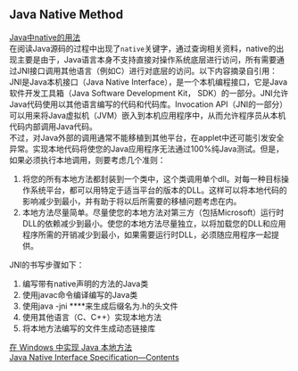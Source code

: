 ## Java Native Method

[Java中native的用法](https://www.cnblogs.com/youngnong/p/5792108.html)    
在阅读Java源码的过程中出现了`native`关键字，通过查询相关资料，native的出现主要是由于，Java语言本身不支持直接对操作系统底层进行访问，所有需要通过JNI接口调用其他语言（例如C）进行对底层的访问。以下内容摘录自引用：    
JNI是Java本机接口（Java Native Interface），是一个本机编程接口，它是Java软件开发工具箱（Java Software Development Kit， SDK）的一部分。JNI允许Java代码使用以其他语言编写的代码和代码库。Invocation API（JNI的一部分）可以用来将Java虚拟机（JVM）嵌入到本机应用程序中，从而允许程序员从本机代码内部调用Java代码。    
不过，对Java外部的调用通常不能移植到其他平台，在applet中还可能引发安全异常。实现本地代码将使您的Java应用程序无法通过100%纯Java测试。但是，如果必须执行本地调用，则要考虑几个准则：     
1. 将您的所有本地方法都封装到一个类中，这个类调用单个dll。对每一种目标操作系统平台，都可以用特定于适当平台的版本的DLL。这样可以将本地代码的影响减少到最小，并有助于将以后所需要的移植问题考虑在内。
2. 本地方法尽量简单。尽量使您的本地方法对第三方（包括Microsoft）运行时DLL的依赖减少到最小。使您的本地方法尽量独立，以将加载您的DLL和应用程序所需的开销减少到最小，如果需要运行时DLL，必须随应用程序一起提供。   

JNI的书写步骤如下：
1. 编写带有native声明的方法的Java类
2. 使用javac命令编译编写的Java类
3. 使用java -jni ****来生成后缀名为.h的头文件
4. 使用其他语言（C、C++）实现本地方法
5. 将本地方法编写的文件生成动态链接库

[在 Windows 中实现 Java 本地方法](https://www.ibm.com/developerworks/cn/java/jnimthds/)    
[Java Native Interface Specification—Contents](https://docs.oracle.com/javase/1.5.0/docs/guide/jni/spec/jniTOC.html)
